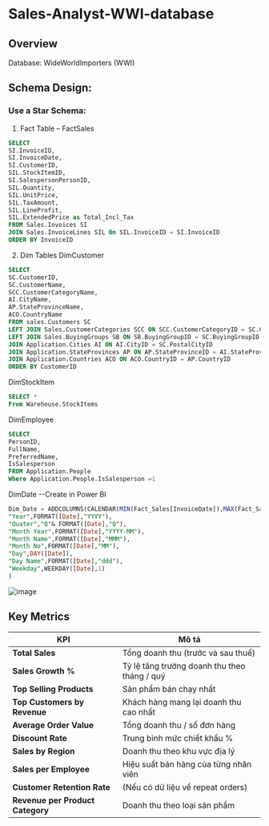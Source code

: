 # Sales-Analyst-WWI-database
## Overview
Database: WideWorldImporters (WWI)
## Schema Design: 
### Use a Star Schema:
1. Fact Table – FactSales
```sql
SELECT
SI.InvoiceID,
SI.InvoiceDate,
SI.CustomerID,
SIL.StockItemID,
SI.SalespersonPersonID,
SIL.Quantity,
SIL.UnitPrice,
SIL.TaxAmount,
SIL.LineProfit,
SIL.ExtendedPrice as Total_Incl_Tax
FROM Sales.Invoices SI
JOIN Sales.InvoiceLines SIL On SIL.InvoiceID = SI.InvoiceID
ORDER BY InvoiceID
```
2. Dim Tables
DimCustomer
```sql
SELECT
SC.CustomerID,
SC.CustomerName,
SCC.CustomerCategoryName,
AI.CityName,
AP.StateProvinceName,
ACO.CountryName
FROM sales.Customers SC
LEFT JOIN Sales.CustomerCategories SCC ON SCC.CustomerCategoryID = SC.CustomerCategoryID
LEFT JOIN Sales.BuyingGroups SB ON SB.BuyingGroupID = SC.BuyingGroupID
JOIN Application.Cities AI ON AI.CityID = SC.PostalCityID
JOIN Application.StateProvinces AP ON AP.StateProvinceID = AI.StateProvinceID
JOIN Application.Countries ACO ON ACO.CountryID = AP.CountryID
ORDER BY CustomerID
```
DimStockItem
```sql
SELECT *
From Warehouse.StockItems
```
DimEmployee
```sql
SELECT
PersonID,
FullName,
PreferredName,
IsSalesperson
FROM Application.People
Where Application.People.IsSalesperson =1
```
DimDate --Create in Power BI
```sql
Dim_Date = ADDCOLUMNS(CALENDAR(MIN(Fact_Sales[InvoiceDate]),MAX(Fact_Sales[InvoiceDate])),
"Year",FORMAT([Date],"YYYY"),
"Quater","Q"& FORMAT([Date],"Q"),
"Month Year",FORMAT([Date],"YYYY-MM"),
"Month Name",FORMAT([Date],"MMM"),
"Month No",FORMAT([Date],"MM"),
"Day",DAY([Date]),
"Day Name",FORMAT([Date],"ddd"),
"Weekday",WEEKDAY([Date],1) 
)
```
![image](https://github.com/user-attachments/assets/8c23330b-2890-47a8-84da-cc9ee4798032)

## Key Metrics

| **KPI**                          | **Mô tả**                                    |
| -------------------------------- | -------------------------------------------- |
| **Total Sales**                  | Tổng doanh thu (trước và sau thuế)           |
| **Sales Growth %**               | Tỷ lệ tăng trưởng doanh thu theo tháng / quý |
| **Top Selling Products**         | Sản phẩm bán chạy nhất                       |
| **Top Customers by Revenue**     | Khách hàng mang lại doanh thu cao nhất       |
| **Average Order Value**          | Tổng doanh thu / số đơn hàng                 |
| **Discount Rate**                | Trung bình mức chiết khấu %                  |
| **Sales by Region**              | Doanh thu theo khu vực địa lý                |
| **Sales per Employee**           | Hiệu suất bán hàng của từng nhân viên        |
| **Customer Retention Rate**      | (Nếu có dữ liệu về repeat orders)            |
| **Revenue per Product Category** | Doanh thu theo loại sản phẩm                 |


